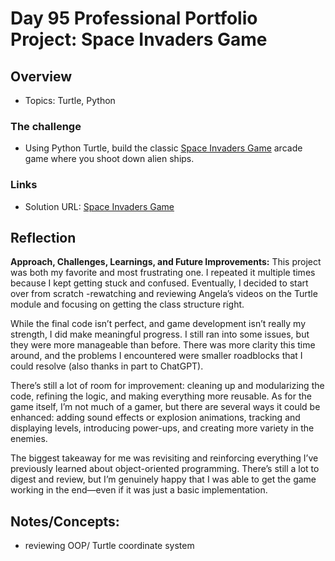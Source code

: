 # Day 95 Professional Portfolio Project: Space Invaders Game


## Overview
- Topics: Turtle, Python

### The challenge

- Using Python Turtle, build the classic [Space Invaders Game](https://en.wikipedia.org/wiki/Space_Invaders) arcade game where you shoot down alien ships.
 
### Links

- Solution URL: [Space Invaders Game](https://github.com/Mikerniker/100_Days_of_Python/tree/main/Day95)

## Reflection
**Approach, Challenges, Learnings, and Future Improvements:**
This project was both my favorite and most frustrating one. I repeated it multiple times because I kept getting stuck and confused. Eventually, I decided to start over from scratch -rewatching and reviewing Angela’s videos on the Turtle module and focusing on getting the class structure right.

While the final code isn’t perfect, and game development isn’t really my strength, I did make meaningful progress. I still ran into some issues, but they were more manageable than before. There was more clarity this time around, and the problems I encountered were smaller roadblocks that I could resolve (also thanks in part to ChatGPT).

There’s still a lot of room for improvement: cleaning up and modularizing the code, refining the logic, and making everything more reusable. As for the game itself, I’m not much of a gamer, but there are several ways it could be enhanced: adding sound effects or explosion animations, tracking and displaying levels, introducing power-ups, and creating more variety in the enemies.

The biggest takeaway for me was revisiting and reinforcing everything I’ve previously learned about object-oriented programming. There’s still a lot to digest and review, but I’m genuinely happy that I was able to get the game working in the end—even if it was just a basic implementation.

## Notes/Concepts: 
- reviewing OOP/ Turtle coordinate system
